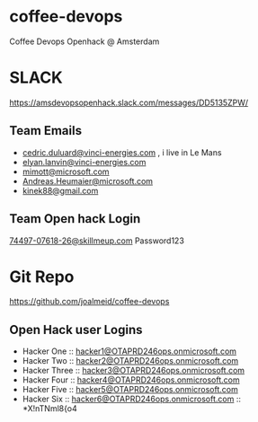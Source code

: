 # coffee-devops
Coffee Devops Openhack @ Amsterdam

# SLACK
https://amsdevopsopenhack.slack.com/messages/DD5135ZPW/

## Team Emails
 - cedric.duluard@vinci-energies.com , i live in Le Mans
 - elyan.lanvin@vinci-energies.com
 - mimott@microsoft.com
 - Andreas.Heumaier@microsoft.com
 - kinek88@gmail.com

## Team Open hack Login
74497-07618-26@skillmeup.com
Password123

# Git Repo
https://github.com/joalmeid/coffee-devops

## Open Hack user Logins
 - Hacker One :: hacker1@OTAPRD246ops.onmicrosoft.com
 - Hacker Two :: hacker2@OTAPRD246ops.onmicrosoft.com
 - Hacker Three :: hacker3@OTAPRD246ops.onmicrosoft.com
 - Hacker Four :: hacker4@OTAPRD246ops.onmicrosoft.com
 - Hacker Five :: hacker5@OTAPRD246ops.onmicrosoft.com
 - Hacker Six :: hacker6@OTAPRD246ops.onmicrosoft.com :: *X!nTNml8{o4
